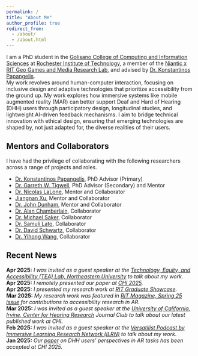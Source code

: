 ```yaml
---
permalink: /
title: "About Me"
author_profile: true
redirect_from: 
  - /about/
  - /about.html
---
```


I am a PhD student in the [Golisano College of Computing and Information Sciences](https://www.rit.edu/computing/) at [Rochester Institute of Technology](https://www.rit.edu/), a member of the [Niantic x RIT Geo Games and Media Research Lab](https://www.rit.edu/nianticgeogameslab/), and advised by [Dr. Konstantinos Papangelis](https://www.rit.edu/directory/kxpigm-konstantinos-papangelis).   
My work revolves around human-computer interaction, focusing on inclusive design and adaptive technologies that prioritize accessibility from the ground up. My work explores how immersive systems like mobile augmented reality (MAR) can better support Deaf and Hard of Hearing (DHH) users through participatory design, longitudinal studies, and lightweight AI-driven feedback mechanisms. I aim to bridge technical innovation with ethical design, ensuring that emerging technologies are shaped by, not just adapted for, the diverse realities of their users.  


Mentors and Collaborators
---
I have had the privilege of collaborating with the following researchers across a range of projects and roles.  
* [Dr. Konstantinos Papangelis](https://www.rit.edu/directory/kxpigm-konstantinos-papangelis), PhD Advisor (Primary)  
* [Dr. Garreth W. Tigwell](https://www.garrethtigwell.com/), PhD Advisor (Secondary) and Mentor  
* [Dr. Nicolas LaLone](https://nicklalone.com/), Mentor and Collaborator  
* [Jiangnan Xu](https://www.jiangnanxu.net/), Mentor and Collaborator  
* [Dr. John Dunham](https://cryptopediacast.com/grav/john), Mentor and Collaborator  
* [Dr. Alan Chamberlain](http://www.alanchamberlain.com/), Collaborator  
* [Dr. Michael Saker](https://www.citystgeorges.ac.uk/about/people/academics/michael-saker), Collaborator  
* [Dr. Samuli Lato](https://www.utu.fi/en/people/samuli-laato), Collaborator  
* [Dr. David Schwartz](https://www.rit.edu/directory/disvks-david-schwartz), Collaborator  
* [Dr. Yihong Wang](https://scholar.xjtlu.edu.cn/en/persons/YihongWang), Collaborator  




Recent News
---
**Apr 2025:** _I was invited as a guest speaker at the [Technology, Equity, and Accessibility (TEA) Lab, Northeastern University](https://tealab.sites.northeastern.edu/research/) to talk about my work._  
**Apr 2025:** _I remotely presented our paper at [CHI 2025](https://chi2025.acm.org/)._  
**Apr 2025:** _I presented my research work at [RIT Graduate Showcase](https://www.rit.edu/graduateschool/about-graduate-showcase)._    
**Mar 2025:** _My research work was featured in [RIT Magazine, Spring 25 issue](https://www.rit.edu/news/immersive-technologies-virtually-endless-possibilities) for contributions to accessibility research in AR._    
**Mar 2025:** _I was invited as a guest speaker at the [University of California, Irvine, Center for Hearing Research](https://hearing.uci.edu/) Journal Club to talk about our latest published work at CHI._    
**Feb 2025:** _I was invited as a guest speaker at the [Versatilist Podcast by Immersive Learning Research Network (ILRN)](https://www.podomatic.com/podcasts/versatilist/episodes/2025-03-23T07_00_00-07_00) to talk about my work._    
**Jan 2025:** _Our [paper](https://dl.acm.org/doi/10.1145/3706598.3713678) on DHH users' perspectives in AR tasks has been accepted at CHI 2025._  
